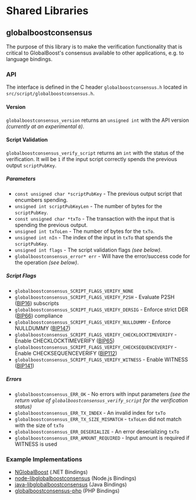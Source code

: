 Shared Libraries
================

## globalboostconsensus

The purpose of this library is to make the verification functionality that is critical to GlobalBoost's consensus available to other applications, e.g. to language bindings.

### API

The interface is defined in the C header `globalboostconsensus.h` located in  `src/script/globalboostconsensus.h`.

#### Version

`globalboostconsensus_version` returns an `unsigned int` with the API version *(currently at an experimental `0`)*.

#### Script Validation

`globalboostconsensus_verify_script` returns an `int` with the status of the verification. It will be `1` if the input script correctly spends the previous output `scriptPubKey`.

##### Parameters
- `const unsigned char *scriptPubKey` - The previous output script that encumbers spending.
- `unsigned int scriptPubKeyLen` - The number of bytes for the `scriptPubKey`.
- `const unsigned char *txTo` - The transaction with the input that is spending the previous output.
- `unsigned int txToLen` - The number of bytes for the `txTo`.
- `unsigned int nIn` - The index of the input in `txTo` that spends the `scriptPubKey`.
- `unsigned int flags` - The script validation flags *(see below)*.
- `globalboostconsensus_error* err` - Will have the error/success code for the operation *(see below)*.

##### Script Flags
- `globalboostconsensus_SCRIPT_FLAGS_VERIFY_NONE`
- `globalboostconsensus_SCRIPT_FLAGS_VERIFY_P2SH` - Evaluate P2SH ([BIP16](https://github.com/globalboost/bips/blob/master/bip-0016.mediawiki)) subscripts
- `globalboostconsensus_SCRIPT_FLAGS_VERIFY_DERSIG` - Enforce strict DER ([BIP66](https://github.com/globalboost/bips/blob/master/bip-0066.mediawiki)) compliance
- `globalboostconsensus_SCRIPT_FLAGS_VERIFY_NULLDUMMY` - Enforce NULLDUMMY ([BIP147](https://github.com/globalboost/bips/blob/master/bip-0147.mediawiki))
- `globalboostconsensus_SCRIPT_FLAGS_VERIFY_CHECKLOCKTIMEVERIFY` - Enable CHECKLOCKTIMEVERIFY ([BIP65](https://github.com/globalboost/bips/blob/master/bip-0065.mediawiki))
- `globalboostconsensus_SCRIPT_FLAGS_VERIFY_CHECKSEQUENCEVERIFY` - Enable CHECKSEQUENCEVERIFY ([BIP112](https://github.com/globalboost/bips/blob/master/bip-0112.mediawiki))
- `globalboostconsensus_SCRIPT_FLAGS_VERIFY_WITNESS` - Enable WITNESS ([BIP141](https://github.com/globalboost/bips/blob/master/bip-0141.mediawiki))

##### Errors
- `globalboostconsensus_ERR_OK` - No errors with input parameters *(see the return value of `globalboostconsensus_verify_script` for the verification status)*
- `globalboostconsensus_ERR_TX_INDEX` - An invalid index for `txTo`
- `globalboostconsensus_ERR_TX_SIZE_MISMATCH` - `txToLen` did not match with the size of `txTo`
- `globalboostconsensus_ERR_DESERIALIZE` - An error deserializing `txTo`
- `globalboostconsensus_ERR_AMOUNT_REQUIRED` - Input amount is required if WITNESS is used

### Example Implementations
- [NGlobalBoost](https://github.com/NicolasDorier/NGlobalBoost/blob/master/NGlobalBoost/Script.cs#L814) (.NET Bindings)
- [node-libglobalboostconsensus](https://github.com/bitpay/node-libglobalboostconsensus) (Node.js Bindings)
- [java-libglobalboostconsensus](https://github.com/dexX7/java-libglobalboostconsensus) (Java Bindings)
- [globalboostconsensus-php](https://github.com/Bit-Wasp/globalboostconsensus-php) (PHP Bindings)

